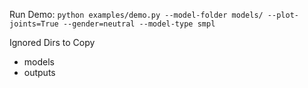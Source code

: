 Run Demo: `python examples/demo.py --model-folder models/ --plot-joints=True --gender=neutral --model-type smpl`

Ignored Dirs to Copy
- models
- outputs

